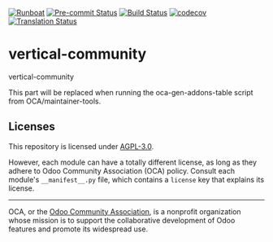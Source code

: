 
[![Runboat](https://img.shields.io/badge/runboat-Try%20me-875A7B.png)](https://runboat.odoo-community.org/builds?repo=OCA/vertical-community&target_branch=18.0)
[![Pre-commit Status](https://github.com/OCA/vertical-community/actions/workflows/pre-commit.yml/badge.svg?branch=18.0)](https://github.com/OCA/vertical-community/actions/workflows/pre-commit.yml?query=branch%3A18.0)
[![Build Status](https://github.com/OCA/vertical-community/actions/workflows/test.yml/badge.svg?branch=18.0)](https://github.com/OCA/vertical-community/actions/workflows/test.yml?query=branch%3A18.0)
[![codecov](https://codecov.io/gh/OCA/vertical-community/branch/18.0/graph/badge.svg)](https://codecov.io/gh/OCA/vertical-community)
[![Translation Status](https://translation.odoo-community.org/widgets/vertical-community-18-0/-/svg-badge.svg)](https://translation.odoo-community.org/engage/vertical-community-18-0/?utm_source=widget)

<!-- /!\ do not modify above this line -->

# vertical-community

vertical-community

<!-- /!\ do not modify below this line -->

<!-- prettier-ignore-start -->

[//]: # (addons)

This part will be replaced when running the oca-gen-addons-table script from OCA/maintainer-tools.

[//]: # (end addons)

<!-- prettier-ignore-end -->

## Licenses

This repository is licensed under [AGPL-3.0](LICENSE).

However, each module can have a totally different license, as long as they adhere to Odoo Community Association (OCA)
policy. Consult each module's `__manifest__.py` file, which contains a `license` key
that explains its license.

----
OCA, or the [Odoo Community Association](http://odoo-community.org/), is a nonprofit
organization whose mission is to support the collaborative development of Odoo features
and promote its widespread use.
